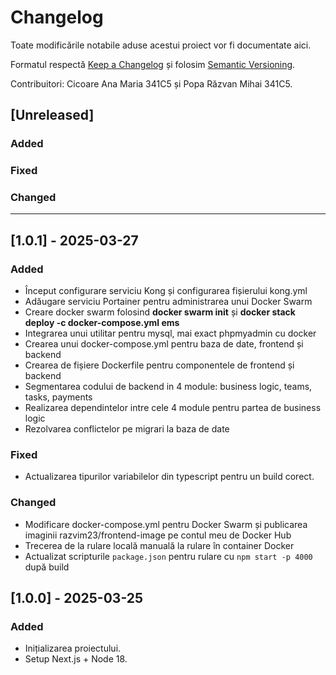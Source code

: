 # Changelog

Toate modificările notabile aduse acestui proiect vor fi documentate aici.

Formatul respectă [Keep a Changelog](https://keepachangelog.com/en/1.1.0/)
și folosim [Semantic Versioning](https://semver.org/spec/v2.0.0.html).

Contribuitori: Cicoare Ana Maria 341C5 și Popa Răzvan Mihai 341C5.

## [Unreleased]

### Added

### Fixed 

### Changed

---

## [1.0.1] - 2025-03-27

### Added
- Început configurare serviciu Kong și configurarea fișierului kong.yml
- Adăugare serviciu Portainer pentru administrarea unui Docker Swarm
- Creare docker swarm folosind **docker swarm init** și **docker stack deploy -c docker-compose.yml ems**
- Integrarea unui utilitar pentru mysql, mai exact phpmyadmin cu docker
- Crearea unui docker-compose.yml pentru baza de date, frontend și backend
- Crearea de fișiere Dockerfile pentru componentele de frontend și backend
- Segmentarea codului de backend in 4 module: business logic, teams, tasks, payments
- Realizarea dependintelor intre cele 4 module pentru partea de business logic
- Rezolvarea conflictelor pe migrari la baza de date

### Fixed 
- Actualizarea tipurilor variabilelor din typescript pentru un build corect.

### Changed
- Modificare docker-compose.yml pentru Docker Swarm și publicarea imaginii razvim23/frontend-image pe contul meu de Docker Hub
- Trecerea de la rulare locală manuală la rulare în container Docker
- Actualizat scripturile `package.json` pentru rulare cu `npm start -p 4000` după build

## [1.0.0] - 2025-03-25

### Added
- Inițializarea proiectului.
- Setup Next.js + Node 18.
